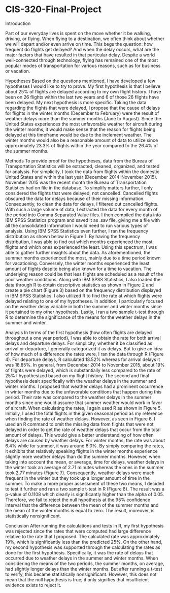 # CIS-320-Final-Project

Introduction <p>
Part of our everyday lives is spent on the move whether it be walking, driving, or flying. When flying to a destination, we often think about whether we will depart and/or even arrive on time. This begs the question: how frequent do flights get delayed? And when the delay occurs, what are the major factors that have resulted in that particular delay. Despite a world well-connected through technology, flying has remained one of the most popular modes of transportation for various reasons, such as for business or vacation.

Hypotheses
Based on the questions mentioned, I have developed a few hypotheses I would like to try to prove. My first hypothesis is that I believe about 25% of flights are delayed according to my own flight history. I have been on 26 flights within the last two years and 6 of those 26 flights have been delayed. My next hypothesis is more specific. Taking the data regarding the flights that were delayed, I propose that the cause of delays for flights in the winter months (December to February) were the result of weather delays more than the summer months (June to August). Since the United States experiences the most unfavorable weather for aircraft during the winter months, it would make sense that the reason for flights being delayed at this timeframe would be due to the inclement weather. The winter months would also be a reasonable amount of data to utilize since approximately 23.3% of flights within the year compared to the 26.4% of the summer months.

Methods
To provide proof for the hypotheses, data from the Bureau of Transportation Statistics will be extracted, cleaned, organized, and tested for analysis. For simplicity, I took the data from flights within the domestic United States and within the last year (December 2014-November 2015). November 2015 was the recent month the Bureau of Transportation Statistics had on file in the database. To simplify matters further, I only considered the flights that were delayed, not cancelled. Cancelled flights obscured the data for delays because of their missing information. Consequently, to clean the data for delays, I filtered out cancelled flights.  With such a large volume of data, I extracted the data for every month of the period into Comma Separated Value files. I then compiled the data into IBM SPSS Statistics program and saved it as .sav file, giving me a file with all the consolidated information I would need to run various types of analysis. Using IBM SPSS Statistics even further, I ran the frequency distribution as shown below in Figure 1. By having the frequency distribution, I was able to find out which months experienced the most flights and which ones experienced the least. Using this spectrum, I was able to gather further insights about the data. As aforementioned, the summer months experienced the most, mainly due to a time period known for vacationing. Conversely, the winter months experienced the least amount of flights despite being also known for a time to vacation. The underlying reason could be that less flights are scheduled as a result of the poor weather conditions. Along with IBM SPSS Statistics, I also loaded the data through R to obtain descriptive statistics as shown in Figure 2 and create a pie chart (Figure 3) based on the frequency distribution displayed in IBM SPSS Statistics. I also utilized R to find the rate at which flights were delayed relating to one of my hypotheses. In addition, I particularly focused on the weather delay variable in both the summer and winter months since it pertained to my other hypothesis. Lastly, I ran a two sample t-test through R to determine the significance of the means for the weather delays in the summer and winter.

Analysis
In terms of the first hypothesis (how often flights are delayed throughout a one year period), I was able to obtain the rate for both arrival delays and departure delays. For simplicity, whether it be classified as arrival or departure, I generally categorized it as delays. But to give an idea of how much of a difference the rates were, I ran the data through R (Figure 4). For departure delays, R calculated 18.52% whereas for arrival delays it was 18.85%. In general, from December 2014 to November 2015, about 19% of flights were delayed, which is substantially less compared to the rate of 25% I hypothesized based on my flight history. 
The second and final hypothesis dealt specifically with the weather delays in the summer and winter months. I proposed that weather delays had a prominent occurrence in winter months due to the unfavorable conditions that happen during this period. Their rate was compared to the weather delays in the summer months since one would assume that summer weather would work in favor of aircraft. When calculating the rates, I again used R as shown in Figure 5. Initially, I used the total flights in the given seasonal period as my reference when finding the rate of weather delays. However, as seen in Figure 6, I used an R command to omit the missing data from flights that were not delayed in order to get the rate of weather delays that occur from the total amount of delays. This would give a better understanding of how often delays are caused by weather delays. For winter months, the rate was about 6.4% while for summer, it was around 6.0%. By simply comparing the rates, it exhibits that relatively speaking flights in the winter months experience slightly more weather delays than do the summer months. However, when taking into account the mean, or average, time for delays, weather delays in the winter took an average of 2.71 minutes whereas the ones in the summer took 2.77 minutes (Figure 7). Consequently, weather delays were much frequent in the winter but they took up a longer amount of time in the summer. To make a more proper assessment of these two means, I decided to test it further and ran a two sample t-test in R (Figure 8). The result was a p-value of 0.1108 which clearly is significantly higher than the alpha of 0.05. Therefore, we fail to reject the null hypothesis at the 95% confidence interval that the difference between the mean of the summer months and the mean of the winter months is equal to zero. The result, moreover, is statistically nonsignificant.

Conclusion
After running the calculations and tests in R, my first hypothesis was rejected since the rates that were computed had large difference relative to the rate that I proposed. The calculated rate was approximately 19%, which is significantly less than the predicted 25%. On the other hand, my second hypothesis was supported through the calculating the rates as done for the first hypothesis. Specifically, it was the rate of delays that occurred due to weather delays in the summer and winter months. When considering the means of the two periods, the summer months, on average, had slightly longer delays than the winter months. But after running a t-test to verify, this became statistically nonsignificant. However, this does not mean that the null hypothesis is true; it only signifies that insufficient evidence exists to reject it.

